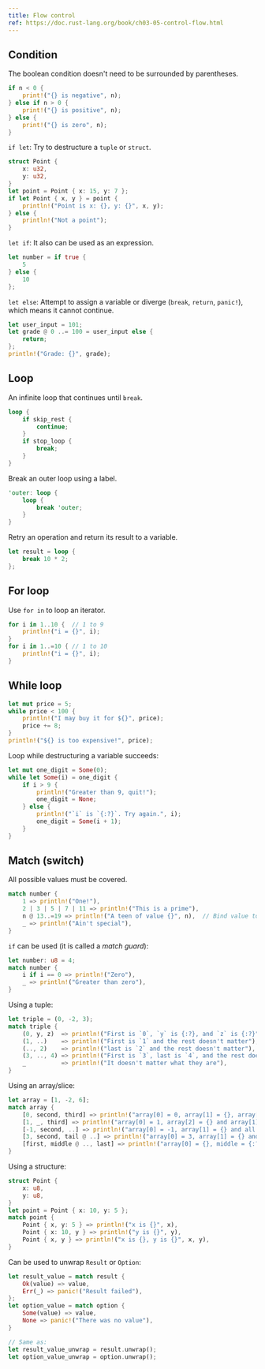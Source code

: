```yaml
---
title: Flow control
ref: https://doc.rust-lang.org/book/ch03-05-control-flow.html
---
```


## Condition

The boolean condition doesn't need to be surrounded by parentheses.

```rust
if n < 0 {
    print!("{} is negative", n);
} else if n > 0 {
    print!("{} is positive", n);
} else {
    print!("{} is zero", n);
}
```

`if let`:
Try to destructure a `tuple` or `struct`.

```rust
struct Point {
    x: u32,
    y: u32,
}
let point = Point { x: 15, y: 7 };
if let Point { x, y } = point {
    println!("Point is x: {}, y: {}", x, y);
} else {
    println!("Not a point");
}
```

`let if`:
It also can be used as an expression.

```rust
let number = if true {
    5
} else {
    10
};
```

`let else`:
Attempt to assign a variable or diverge (`break`, `return`, `panic!`),
which means it cannot continue.

```rust
let user_input = 101;
let grade @ 0 ..= 100 = user_input else {
    return;
};
println!("Grade: {}", grade);
```

## Loop

An infinite loop that continues until `break`.

```rust
loop {
    if skip_rest {
        continue;
    }
    if stop_loop {
        break;
    }
}
```

Break an outer loop using a label.

```rust
'outer: loop {
    loop {
        break 'outer;
    }
}
```

Retry an operation and return its result to a variable.

```rust
let result = loop {
    break 10 * 2;
};
```

## For loop

Use `for in` to loop an iterator.

```rust
for i in 1..10 {  // 1 to 9
    println!("i = {}", i);
}
for i in 1..=10 { // 1 to 10
    println!("i = {}", i);
}
```

## While loop

```rust
let mut price = 5;
while price < 100 {
    println!("I may buy it for ${}", price);
    price += 8;
}
println!("${} is too expensive!", price);
```

Loop while destructuring a variable succeeds:

```rust
let mut one_digit = Some(0);
while let Some(i) = one_digit {
    if i > 9 {
        println!("Greater than 9, quit!");
        one_digit = None;
    } else {
        println!("`i` is `{:?}`. Try again.", i);
        one_digit = Some(i + 1);
    }
}
```

## Match (switch)

All possible values must be covered.

```rust
match number {
    1 => println!("One!"),
    2 | 3 | 5 | 7 | 11 => println!("This is a prime"),
    n @ 13..=19 => println!("A teen of value {}", n),  // Bind value to n with `@`
    _ => println!("Ain't special"),
}
```

`if` can be used (it is called a *match guard*):

```rust
let number: u8 = 4;
match number {
    i if i == 0 => println!("Zero"),
    _ => println!("Greater than zero"),
}
```

Using a tuple:

```rust
let triple = (0, -2, 3);
match triple {
    (0, y, z)  => println!("First is `0`, `y` is {:?}, and `z` is {:?}", y, z),
    (1, ..)    => println!("First is `1` and the rest doesn't matter"),
    (.., 2)    => println!("last is `2` and the rest doesn't matter"),
    (3, .., 4) => println!("First is `3`, last is `4`, and the rest doesn't matter"),
    _          => println!("It doesn't matter what they are"),
}
```

Using an array/slice:

```rust
let array = [1, -2, 6];
match array {
    [0, second, third] => println!("array[0] = 0, array[1] = {}, array[2] = {}", second, third),
    [1, _, third] => println!("array[0] = 1, array[2] = {} and array[1] was ignored", third),
    [-1, second, ..] => println!("array[0] = -1, array[1] = {} and all the other ones were ignored", second),
    [3, second, tail @ ..] => println!("array[0] = 3, array[1] = {} and the other elements were {:?}", second, tail),
    [first, middle @ .., last] => println!("array[0] = {}, middle = {:?}, array[2] = {}", first, middle, last),
}
```

Using a structure:

```rust
struct Point {
    x: u8,
    y: u8,
}
let point = Point { x: 10, y: 5 };
match point {
    Point { x, y: 5 } => println!("x is {}", x),
    Point { x: 10, y } => println!("y is {}", y),
    Point { x, y } => println!("x is {}, y is {}", x, y),
}
```

Can be used to unwrap `Result` or `Option`:

```rust
let result_value = match result {
    Ok(value) => value,
    Err(_) => panic!("Result failed"),
};
let option_value = match option {
    Some(value) => value,
    None => panic!("There was no value"),
}

// Same as:
let result_value_unwrap = result.unwrap();
let option_value_unwrap = option.unwrap();
```
